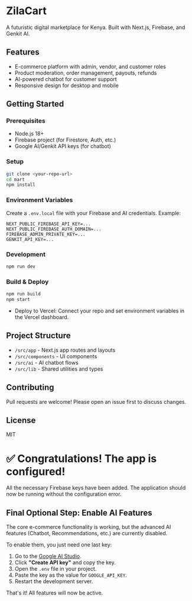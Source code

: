 # ZilaCart

A futuristic digital marketplace for Kenya. Built with Next.js, Firebase, and Genkit AI.

## Features
- E-commerce platform with admin, vendor, and customer roles
- Product moderation, order management, payouts, refunds
- AI-powered chatbot for customer support
- Responsive design for desktop and mobile

## Getting Started

### Prerequisites
- Node.js 18+
- Firebase project (for Firestore, Auth, etc.)
- Google AI/Genkit API keys (for chatbot)

### Setup
```bash
git clone <your-repo-url>
cd mart
npm install
```

### Environment Variables
Create a `.env.local` file with your Firebase and AI credentials. Example:
```
NEXT_PUBLIC_FIREBASE_API_KEY=...
NEXT_PUBLIC_FIREBASE_AUTH_DOMAIN=...
FIREBASE_ADMIN_PRIVATE_KEY=...
GENKIT_API_KEY=...
```

### Development
```bash
npm run dev
```

### Build & Deploy
```bash
npm run build
npm start
```

- Deploy to Vercel: Connect your repo and set environment variables in the Vercel dashboard.

## Project Structure
- `/src/app` - Next.js app routes and layouts
- `/src/components` - UI components
- `/src/ai` - AI chatbot flows
- `/src/lib` - Shared utilities and types

## Contributing
Pull requests are welcome! Please open an issue first to discuss changes.

## License
MIT

# ✅ Congratulations! The app is configured!

All the necessary Firebase keys have been added. The application should now be running without the configuration error.

## Final Optional Step: Enable AI Features

The core e-commerce functionality is working, but the advanced AI features (Chatbot, Recommendations, etc.) are currently disabled.

To enable them, you just need one last key:

1.  Go to the [Google AI Studio](https://aistudio.google.com/app/apikey).
2.  Click **"Create API key"** and copy the key.
3.  Open the `.env` file in your project.
4.  Paste the key as the value for `GOOGLE_API_KEY`.
5.  Restart the development server.

That's it! All features will now be active.
